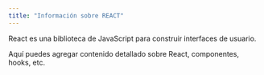 ```yaml
---
title: "Información sobre REACT"
---
```


React es una biblioteca de JavaScript para construir interfaces de usuario.

Aquí puedes agregar contenido detallado sobre React, componentes, hooks, etc.